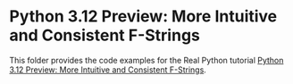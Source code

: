 # Python 3.12 Preview: More Intuitive and Consistent F-Strings

This folder provides the code examples for the Real Python tutorial [Python 3.12 Preview: More Intuitive and Consistent F-Strings](https://realpython.com/python312-f-strings/).